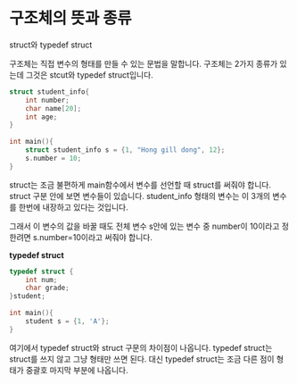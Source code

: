 # 구조체의 뜻과 종류
struct와 typedef struct

구조체는 직접 변수의 형태를 만들 수 있는 문법을 말합니다. 구조체는 2가지 종류가 있는데 그것은 stcut와 typedef struct입니다.

```c
struct student_info{
    int number;
    char name[20];
    int age;
}
 
int main(){
    struct student_info s = {1, "Hong gill dong", 12};
    s.number = 10;
}
```
struct는 조금 불편하게 main함수에서 변수를 선언할 때 struct를 써줘야 합니다. struct 구분 안에 보면 변수들이 있습니다. student_info 형태의 변수는 이 3개의 변수를 한번에 내장하고 있다는 것입니다. 

그래서 이 변수의 값을 바꿀 때도 전체 변수 s안에 있는 변수 중 number이 10이라고 정한려면 s.number=10이라고 써줘야 합니다.

**typedef struct**
```c
typedef struct {
    int num;
    char grade;
}student;
 
int main(){
    student s = {1, 'A'};
}
```

여기에서 typedef struct와 struct 구문의 차이점이 나옵니다. typedef struct는 struct를 쓰지 않고 그냥 형태만 쓰면 된다. 대신 typedef struct는 조금 다른 점이 형태가 중괄호 마지막 부분에 나옵니다. 